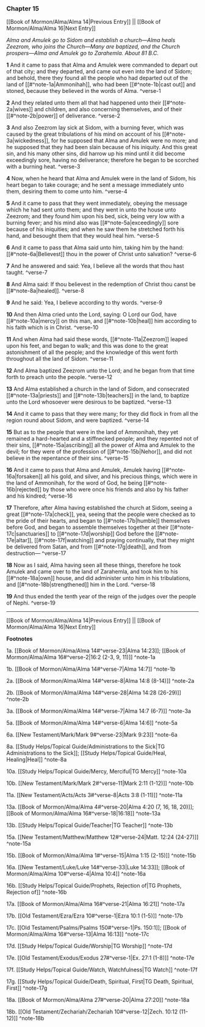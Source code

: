### Chapter 15

[[Book of Mormon/Alma/Alma 14|Previous Entry]]  ||  [[Book of Mormon/Alma/Alma 16|Next Entry]]

*Alma and Amulek go to Sidom and establish a church—Alma heals Zeezrom, who joins the Church—Many are baptized, and the Church prospers—Alma and Amulek go to Zarahemla. About 81 B.C.*

**1**  And it came to pass that Alma and Amulek were commanded to depart out of that city; and they departed, and came out even into the land of Sidom; and behold, there they found all the people who had departed out of the land of [[#^note-1a|Ammonihah]], who had been [[#^note-1b|cast out]] and stoned, because they believed in the words of Alma. ^verse-1

**2**  And they related unto them all that had happened unto their [[#^note-2a|wives]] and children, and also concerning themselves, and of their [[#^note-2b|power]] of deliverance. ^verse-2

**3**    And also Zeezrom lay sick at Sidom, with a burning fever, which was caused by the great tribulations of his mind on account of his [[#^note-3a|wickedness]], for he supposed that Alma and Amulek were no more; and he supposed that they had been slain because of his iniquity. And this great sin, and his many other sins, did harrow up his mind until it did become exceedingly sore, having no deliverance; therefore he began to be scorched with a burning heat. ^verse-3

**4**  Now, when he heard that Alma and Amulek were in the land of Sidom, his heart began to take courage; and he sent a message immediately unto them, desiring them to come unto him. ^verse-4

**5**  And it came to pass that they went immediately, obeying the message which he had sent unto them; and they went in unto the house unto Zeezrom; and they found him upon his bed, sick, being very low with a burning fever; and his mind also was [[#^note-5a|exceedingly]] sore because of his iniquities; and when he saw them he stretched forth his hand, and besought them that they would heal him. ^verse-5

**6**  And it came to pass that Alma said unto him, taking him by the hand: [[#^note-6a|Believest]] thou in the power of Christ unto salvation? ^verse-6

**7**  And he answered and said: Yea, I believe all the words that thou hast taught. ^verse-7

**8**  And Alma said: If thou believest in the redemption of Christ thou canst be [[#^note-8a|healed]]. ^verse-8

**9**  And he said: Yea, I believe according to thy words. ^verse-9

**10**  And then Alma cried unto the Lord, saying: O Lord our God, have [[#^note-10a|mercy]] on this man, and [[#^note-10b|heal]] him according to his faith which is in Christ. ^verse-10

**11**  And when Alma had said these words, [[#^note-11a|Zeezrom]] leaped upon his feet, and began to walk; and this was done to the great astonishment of all the people; and the knowledge of this went forth throughout all the land of Sidom. ^verse-11

**12**  And Alma baptized Zeezrom unto the Lord; and he began from that time forth to preach unto the people. ^verse-12

**13**  And Alma established a church in the land of Sidom, and consecrated [[#^note-13a|priests]] and [[#^note-13b|teachers]] in the land, to baptize unto the Lord whosoever were desirous to be baptized. ^verse-13

**14**  And it came to pass that they were many; for they did flock in from all the region round about Sidom, and were baptized. ^verse-14

**15**  But as to the people that were in the land of Ammonihah, they yet remained a hard-hearted and a stiffnecked people; and they repented not of their sins, [[#^note-15a|ascribing]] all the power of Alma and Amulek to the devil; for they were of the profession of [[#^note-15b|Nehor]], and did not believe in the repentance of their sins. ^verse-15

**16**  And it came to pass that Alma and Amulek, Amulek having [[#^note-16a|forsaken]] all his gold, and silver, and his precious things, which were in the land of Ammonihah, for the word of God, he being [[#^note-16b|rejected]] by those who were once his friends and also by his father and his kindred; ^verse-16

**17**  Therefore, after Alma having established the church at Sidom, seeing a great [[#^note-17a|check]], yea, seeing that the people were checked as to the pride of their hearts, and began to [[#^note-17b|humble]] themselves before God, and began to assemble themselves together at their [[#^note-17c|sanctuaries]] to [[#^note-17d|worship]] God before the [[#^note-17e|altar]], [[#^note-17f|watching]] and praying continually, that they might be delivered from Satan, and from [[#^note-17g|death]], and from destruction— ^verse-17

**18**  Now as I said, Alma having seen all these things, therefore he took Amulek and came over to the land of Zarahemla, and took him to his [[#^note-18a|own]] house, and did administer unto him in his tribulations, and [[#^note-18b|strengthened]] him in the Lord. ^verse-18

**19**  And thus ended the tenth year of the reign of the judges over the people of Nephi. ^verse-19


---
[[Book of Mormon/Alma/Alma 14|Previous Entry]]  ||  [[Book of Mormon/Alma/Alma 16|Next Entry]]


**Footnotes**


1a. [[Book of Mormon/Alma/Alma 14#^verse-23|Alma 14:23]]; [[Book of Mormon/Alma/Alma 16#^verse-2|16:2 (2-3, 9, 11)]] ^note-1a

1b. [[Book of Mormon/Alma/Alma 14#^verse-7|Alma 14:7]] ^note-1b

2a. [[Book of Mormon/Alma/Alma 14#^verse-8|Alma 14:8 (8-14)]] ^note-2a

2b. [[Book of Mormon/Alma/Alma 14#^verse-28|Alma 14:28 (26-29)]] ^note-2b

3a. [[Book of Mormon/Alma/Alma 14#^verse-7|Alma 14:7 (6-7)]] ^note-3a

5a. [[Book of Mormon/Alma/Alma 14#^verse-6|Alma 14:6]] ^note-5a

6a. [[New Testament/Mark/Mark 9#^verse-23|Mark 9:23]] ^note-6a

8a. [[Study Helps/Topical Guide/Administrations to the Sick|TG Administrations to the Sick]]; [[Study Helps/Topical Guide/Heal, Healing|Heal]] ^note-8a

10a. [[Study Helps/Topical Guide/Mercy, Merciful|TG Mercy]] ^note-10a

10b. [[New Testament/Mark/Mark 2#^verse-11|Mark 2:11 (1-12)]] ^note-10b

11a. [[New Testament/Acts/Acts 3#^verse-8|Acts 3:8 (1-11)]] ^note-11a

13a. [[Book of Mormon/Alma/Alma 4#^verse-20|Alma 4:20 (7, 16, 18, 20)]]; [[Book of Mormon/Alma/Alma 16#^verse-18|16:18]] ^note-13a

13b. [[Study Helps/Topical Guide/Teacher|TG Teacher]] ^note-13b

15a. [[New Testament/Matthew/Matthew 12#^verse-24|Matt. 12:24 (24-27)]] ^note-15a

15b. [[Book of Mormon/Alma/Alma 1#^verse-15|Alma 1:15 (2-15)]] ^note-15b

16a. [[New Testament/Luke/Luke 14#^verse-33|Luke 14:33]]; [[Book of Mormon/Alma/Alma 10#^verse-4|Alma 10:4]] ^note-16a

16b. [[Study Helps/Topical Guide/Prophets, Rejection of|TG Prophets, Rejection of]] ^note-16b

17a. [[Book of Mormon/Alma/Alma 16#^verse-21|Alma 16:21]] ^note-17a

17b. [[Old Testament/Ezra/Ezra 10#^verse-1|Ezra 10:1 (1-5)]] ^note-17b

17c. [[Old Testament/Psalms/Psalms 150#^verse-1|Ps. 150:1]]; [[Book of Mormon/Alma/Alma 16#^verse-13|Alma 16:13]] ^note-17c

17d. [[Study Helps/Topical Guide/Worship|TG Worship]] ^note-17d

17e. [[Old Testament/Exodus/Exodus 27#^verse-1|Ex. 27:1 (1-8)]] ^note-17e

17f. [[Study Helps/Topical Guide/Watch, Watchfulness|TG Watch]] ^note-17f

17g. [[Study Helps/Topical Guide/Death, Spiritual, First|TG Death, Spiritual, First]] ^note-17g

18a. [[Book of Mormon/Alma/Alma 27#^verse-20|Alma 27:20]] ^note-18a

18b. [[Old Testament/Zechariah/Zechariah 10#^verse-12|Zech. 10:12 (11-12)]] ^note-18b